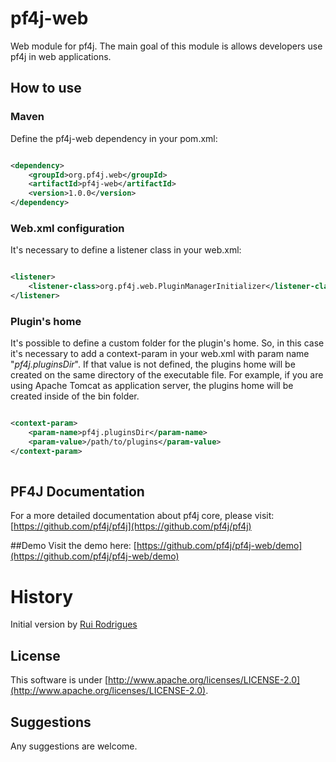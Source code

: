 # pf4j-web

 Web module for pf4j. The main goal of this module is allows developers use pf4j in web applications.
 
## How to use
### Maven
Define the pf4j-web dependency in your pom.xml:

```xml

<dependency>
	<groupId>org.pf4j.web</groupId>
	<artifactId>pf4j-web</artifactId>
	<version>1.0.0</version>
</dependency>

```

### Web.xml configuration
It's necessary to define a listener class in your web.xml:


```xml

<listener>
	<listener-class>org.pf4j.web.PluginManagerInitializer</listener-class>
</listener>

```

### Plugin's home
It's possible to define a custom folder for the plugin's home. So, in this case it's necessary to add a context-param in your web.xml with param name "*pf4j.pluginsDir*". If that value is not defined, the plugins home will be created on the same directory of the executable file. For example, if you are using Apache Tomcat as application server, the plugins home will be created inside of the bin folder.

```xml

<context-param>
	<param-name>pf4j.pluginsDir</param-name>
	<param-value>/path/to/plugins</param-value>
</context-param>
	
```

## PF4J Documentation
For a more detailed documentation about pf4j core, please visit: [https://github.com/pf4j/pf4j](https://github.com/pf4j/pf4j) 

##Demo
Visit the demo here: [https://github.com/pf4j/pf4j-web/demo](https://github.com/pf4j/pf4j-web/demo)

# History
Initial version by [Rui Rodrigues](https://github.com/rmrodrigues)

## License
This software is under [http://www.apache.org/licenses/LICENSE-2.0](http://www.apache.org/licenses/LICENSE-2.0).
## Suggestions
Any suggestions are  welcome.
